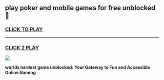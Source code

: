 
## play poker and mobile games for free unblocked 👋
<h3>
<a href="https://premium.freeplayer.one?title=play_poker_and_mobile_games_for_free_unblocked&ref=13F">CLICK TO PLAY</a></h3>
<hr>

<h3>
<a href="https://premium.freeplayer.one?title=play_poker_and_mobile_games_for_free_unblocked&ref=13F">CLICK 2 PLAY</a>
  
</h3>

<a href="https://premium.freeplayer.one?title=play_poker_and_mobile_games_for_free_unblocked&ref=12F/"><img src="https://clearcache.store/games.png"></a>


**worlds hardest game unblocked: Your Gateway to Fun and Accessible Online Gaming**
